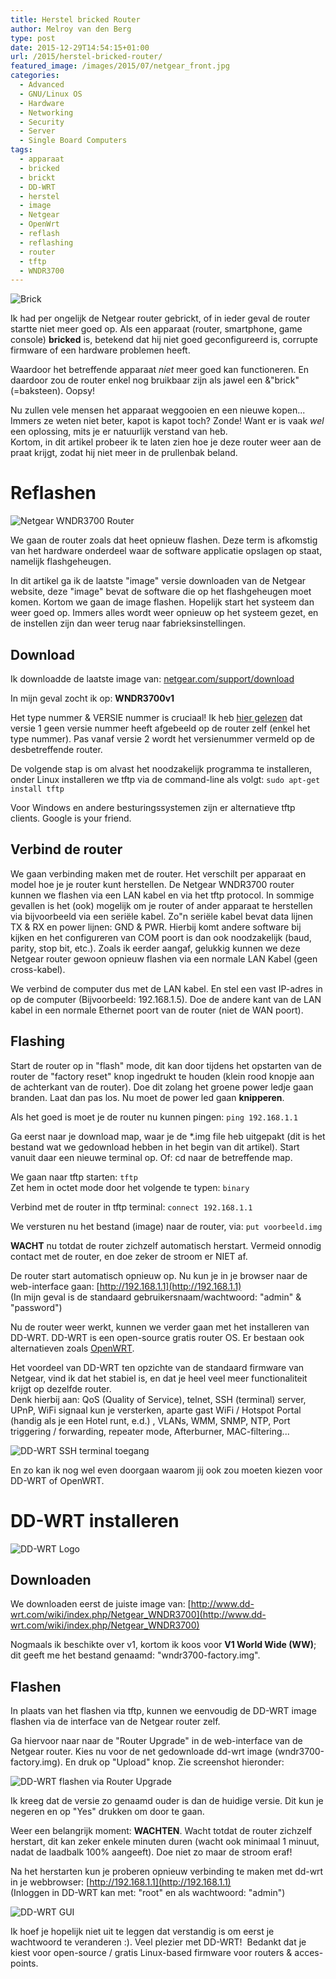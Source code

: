 ```yaml
---
title: Herstel bricked Router
author: Melroy van den Berg
type: post
date: 2015-12-29T14:54:15+01:00
url: /2015/herstel-bricked-router/
featured_image: /images/2015/07/netgear_front.jpg
categories:
  - Advanced
  - GNU/Linux OS
  - Hardware
  - Networking
  - Security
  - Server
  - Single Board Computers
tags:
  - apparaat
  - bricked
  - brickt
  - DD-WRT
  - herstel
  - image
  - Netgear
  - OpenWrt
  - reflash
  - reflashing
  - router
  - tftp
  - WNDR3700
---
```


![Brick](/images/2015/07/brick.jpg)

Ik had per ongelijk de Netgear router gebrickt, of in ieder geval de router startte niet meer goed op. Als een apparaat (router, smartphone, game console) **bricked** is, betekend dat hij niet goed geconfigureerd is, corrupte firmware of een hardware problemen heeft.

Waardoor het betreffende apparaat _niet_ meer goed kan functioneren. En daardoor zou de router enkel nog bruikbaar zijn als jawel een &"brick" (=baksteen). Oopsy!

<!--more-->

Nu zullen vele mensen het apparaat weggooien en een nieuwe kopen... Immers ze weten niet beter, kapot is kapot toch? Zonde! Want er is vaak _wel_ een oplossing, mits je er natuurlijk verstand van heb.  
Kortom, in dit artikel probeer ik te laten zien hoe je deze router weer aan de praat krijgt, zodat hij niet meer in de prullenbak beland.

# Reflashen

![Netgear WNDR3700 Router](/images/2015/07/netgear_router.jpg "Netgear WNDR3700 Router")

We gaan de router zoals dat heet opnieuw flashen. Deze term is afkomstig van het hardware onderdeel waar de software applicatie opslagen op staat, namelijk flashgeheugen.

In dit artikel ga ik de laatste "image" versie downloaden van de Netgear website, deze "image" bevat de software die op het flashgeheugen moet komen. Kortom we gaan de image flashen. Hopelijk start het systeem dan weer goed op. Immers alles wordt weer opnieuw op het systeem gezet, en de instellen zijn dan weer terug naar fabrieksinstellingen.

## Download

Ik downloadde de laatste image van: [netgear.com/support/download](https://www.netgear.com/support/download)

In mijn geval zocht ik op: **WNDR3700v1**

Het type nummer & VERSIE nummer is cruciaal! Ik heb [hier gelezen](http://www.dd-wrt.com/wiki/index.php/Netgear_WNDR3700#v1) dat versie 1 geen versie nummer heeft afgebeeld op de router zelf (enkel het type nummer). Pas vanaf versie 2 wordt het versienummer vermeld op de desbetreffende router.

De volgende stap is om alvast het noodzakelijk programma te installeren, onder Linux installeren we tftp via de command-line als volgt: `sudo apt-get install tftp`

Voor Windows en andere besturingssystemen zijn er alternatieve tftp clients. Google is your friend.

## Verbind de router

We gaan verbinding maken met de router. Het verschilt per apparaat en model hoe je je router kunt herstellen. De Netgear WNDR3700 router kunnen we flashen via een LAN kabel en via het tftp protocol. In sommige gevallen is het (ook) mogelijk om je router of ander apparaat te herstellen via bijvoorbeeld via een seriële kabel. Zo"n seriële kabel bevat data lijnen TX & RX en power lijnen: GND & PWR. Hierbij komt andere software bij kijken en het configureren van COM poort is dan ook noodzakelijk (baud, parity, stop bit, etc.). Zoals ik eerder aangaf, gelukkig kunnen we deze Netgear router gewoon opnieuw flashen via een normale LAN Kabel (geen cross-kabel).

We verbind de computer dus met de LAN kabel. En stel een vast IP-adres in op de computer (Bijvoorbeeld: 192.168.1.5). Doe de andere kant van de LAN kabel in een normale Ethernet poort van de router (niet de WAN poort).

## Flashing

Start de router op in "flash" mode, dit kan door tijdens het opstarten van de router de "factory reset" knop ingedrukt te houden (klein rood knopje aan de achterkant van de router). Doe dit zolang het groene power ledje gaan branden. Laat dan pas los. Nu moet de power led gaan **knipperen**.

Als het goed is moet je de router nu kunnen pingen: `ping 192.168.1.1`

Ga eerst naar je download map, waar je de \*.img file heb uitgepakt (dit is het bestand wat we gedownload hebben in het begin van dit artikel). Start vanuit daar een nieuwe terminal op. Of: cd naar de betreffende map.

We gaan naar tftp starten: `tftp`  
Zet hem in octet mode door het volgende te typen: `binary`

Verbind met de router in tftp terminal: `connect 192.168.1.1`

We versturen nu het bestand (image) naar de router, via: `put voorbeeld.img`

**WACHT** nu totdat de router zichzelf automatisch herstart. Vermeid onnodig contact met de router, en doe zeker de stroom er NIET af.

De router start automatisch opnieuw op. Nu kun je in je browser naar de web-interface gaan: [http://192.168.1.1](http://192.168.1.1)  
(In mijn geval is de standaard gebruikersnaam/wachtwoord: "admin" & "password")

Nu de router weer werkt, kunnen we verder gaan met het installeren van DD-WRT. DD-WRT is een open-source gratis router OS. Er bestaan ook alternatieven zoals [OpenWRT](https://www.openwrt.org/).

Het voordeel van DD-WRT ten opzichte van de standaard firmware van Netgear, vind ik dat het stabiel is, en dat je heel veel meer functionaliteit krijgt op dezelfde router.  
Denk hierbij aan: QoS (Quality of Service), telnet, SSH (terminal) server, UPnP, WiFi signaal kun je versterken, aparte gast WiFi / Hotspot Portal (handig als je een Hotel runt, e.d.) , VLANs, WMM, SNMP, NTP, Port triggering / forwarding, repeater mode, Afterburner, MAC-filtering...

![DD-WRT SSH terminal toegang](/images/2015/07/dd_wrt_shell.png "DD-WRT SSH terminal toegang")

En zo kan ik nog wel even doorgaan waarom jij ook zou moeten kiezen voor DD-WRT of OpenWRT.

# DD-WRT installeren

![DD-WRT Logo](/images/2015/07/ddwrt_logo.jpg)

## Downloaden

We downloaden eerst de juiste image van: [http://www.dd-wrt.com/wiki/index.php/Netgear_WNDR3700](http://www.dd-wrt.com/wiki/index.php/Netgear_WNDR3700)

Nogmaals ik beschikte over v1, kortom ik koos voor **V1 World Wide (WW)**; dit geeft me het bestand genaamd: "wndr3700-factory.img".

## Flashen

In plaats van het flashen via tftp, kunnen we eenvoudig de DD-WRT image flashen via de interface van de Netgear router zelf.

Ga hiervoor naar naar de "Router Upgrade" in de web-interface van de Netgear router. Kies nu voor de net gedownloade dd-wrt image (wndr3700-factory.img). En druk op "Upload" knop. Zie screenshot hieronder:

![DD-WRT flashen via Router Upgrade](/images/2015/07/router_upgrade.png "DD-WRT flashen via Router Upgrade")

Ik kreeg dat de versie zo genaamd ouder is dan de huidige versie. Dit kun je negeren en op "Yes" drukken om door te gaan.

Weer een belangrijk moment: **WACHTEN**. Wacht totdat de router zichzelf herstart, dit kan zeker enkele minuten duren (wacht ook minimaal 1 minuut, nadat de laadbalk 100% aangeeft). Doe niet zo maar de stroom eraf!

Na het herstarten kun je proberen opnieuw verbinding te maken met dd-wrt in je webbrowser: [http://192.168.1.1](http://192.168.1.1)  
(Inloggen in DD-WRT kan met: "root" en als wachtwoord: "admin")

![DD-WRT GUI](/images/2015/07/dd_wrt_screenshot.png "DD-WRT GUI")

Ik hoef je hopelijk niet uit te leggen dat verstandig is om eerst je wachtwoord te veranderen :). Veel plezier met DD-WRT!  Bedankt dat je kiest voor open-source / gratis Linux-based firmware voor routers & acces-points.
